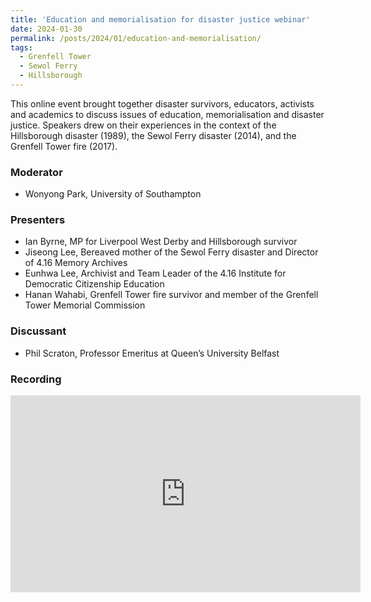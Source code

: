 ```yaml
---
title: 'Education and memorialisation for disaster justice webinar'
date: 2024-01-30
permalink: /posts/2024/01/education-and-memorialisation/
tags:
  - Grenfell Tower
  - Sewol Ferry
  - Hillsborough
---
```


This online event brought together disaster survivors, educators, activists and academics to discuss issues of education, memorialisation and disaster justice. Speakers drew on their experiences in the context of the Hillsborough disaster (1989), the Sewol Ferry disaster (2014), and the Grenfell Tower fire (2017). 

### Moderator <br/>
* Wonyong Park, University of Southampton

### Presenters <br/>
* Ian Byrne, MP for Liverpool West Derby and Hillsborough survivor <br/>
* Jiseong Lee, Bereaved mother of the Sewol Ferry disaster and Director of 4.16 Memory Archives <br/>
* Eunhwa Lee, Archivist and Team Leader of the 4.16 Institute for Democratic Citizenship Education <br/>
* Hanan Wahabi, Grenfell Tower fire survivor and member of the Grenfell Tower Memorial Commission <br/>

### Discussant <br/>
* Phil Scraton, Professor Emeritus at Queen’s University Belfast <br/>

### Recording <br/>
<iframe width="560" height="315" src="https://www.youtube.com/embed/x8rtUR5yARs?si=-n8XuznsiQEQ6pcJ" title="YouTube video player" frameborder="0" allow="accelerometer; autoplay; clipboard-write; encrypted-media; gyroscope; picture-in-picture; web-share" referrerpolicy="strict-origin-when-cross-origin" allowfullscreen></iframe>